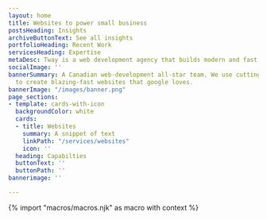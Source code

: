 ```yaml
---
layout: home
title: Websites to power small business
postsHeading: Insights
archiveButtonText: See all insights
portfolioHeading: Recent Work
servicesHeading: Expertise
metaDesc: Tway is a web development agency that builds modern and fast websites.
socialImage: ''
bannerSummary: A Canadian web-development all-star team. We use cutting-edge technology
  to create blazing-fast websites that google loves.
bannerImage: "/images/banner.png"
page_sections:
- template: cards-with-icon
  backgroundColor: white
  cards:
  - title: Websites
    summary: A snippet of text
    linkPath: "/services/websites"
    icon: ''
  heading: Capabilties
  buttonText: ''
  buttonPath: ''
bannerimage: ''

---
```

<!-- do not delete -->
{% import "macros/macros.njk" as macro with context %}
<!-- do not delete -->